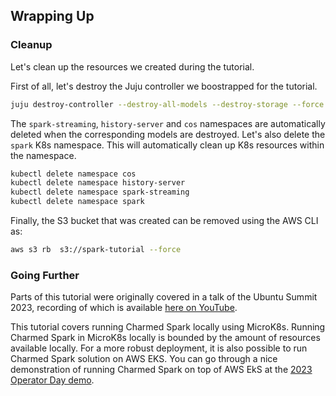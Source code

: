 ## Wrapping Up

### Cleanup

Let's clean up the resources we created during the tutorial.

First of all, let's destroy the Juju controller we boostrapped for the tutorial.

```bash
juju destroy-controller --destroy-all-models --destroy-storage --force spark-tutorial
```

The `spark-streaming`, `history-server` and `cos` namespaces are automatically deleted when the corresponding models are destroyed. Let's also delete the `spark` K8s namespace. This will automatically clean up K8s resources within the namespace.

```bash
kubectl delete namespace cos
kubectl delete namespace history-server
kubectl delete namespace spark-streaming
kubectl delete namespace spark
```

Finally, the S3 bucket that was created can be removed using the AWS CLI as:

```bash
aws s3 rb  s3://spark-tutorial --force
```


### Going Further

Parts of this tutorial were originally covered in a talk of the Ubuntu Summit 2023, recording of which is available [here on YouTube](https://www.youtube.com/watch?v=nu1ll7VRqbI).

This tutorial covers running Charmed Spark locally using MicroK8s. Running Charmed Spark in MicroK8s locally is bounded by the amount of resources available locally. For a more robust deployment, it is also possible to run Charmed Spark solution on AWS EKS. You can go through a nice demonstration of running Charmed Spark on top of AWS EkS at the [2023 Operator Day demo](https://github.com/deusebio/operator-day-2023-charmed-spark).

